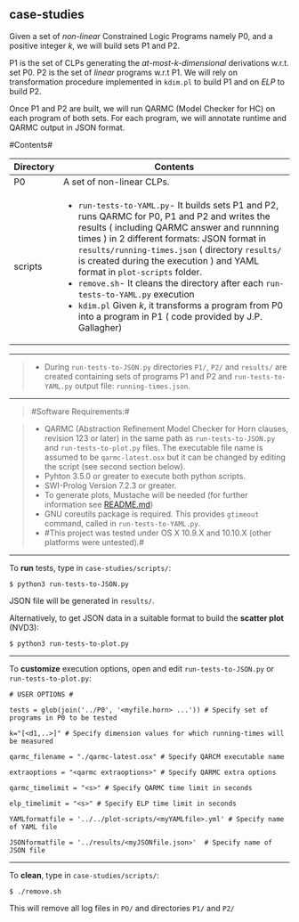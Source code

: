 
## **case-studies** ##

Given a set of *non-linear* Constrained Logic Programs namely P0,  and a positive integer *k*, we will build sets  P1 and P2. 

P1 is the set of CLPs generating the *at-most-k-dimensional* derivations w.r.t. set P0. P2 is the set of *linear* programs w.r.t P1. We will rely on transformation procedure implemented in `kdim.pl` to build P1 and on *ELP* to build P2.

Once P1 and P2 are built, we will run QARMC (Model Checker for HC) on each program of both sets. For each program, we will annotate runtime and QARMC output in JSON format.

#Contents#

Directory | Contents															|
---------------|--------------------------------------------------------------------|
P0			   | A set of non-linear CLPs.	 															|
scripts			   | <ul><li>`run-tests-to-YAML.py`- It builds sets P1 and P2, runs QARMC for P0, P1 and P2 and writes the results ( including QARMC answer and runnning times ) in 2 different formats: JSON format in  `results/running-times.json` ( directory `results/` is created during the execution ) and YAML format in `plot-scripts` folder.</li><li>`remove.sh`- It cleans the directory after each `run-tests-to-YAML.py` execution</li><li>`kdim.pl` Given *k*, it transforms a program from P0 into a program in P1 ( code provided by J.P. Gallagher)</li></ul>


----------


> - During `run-tests-to-JSON.py` directories `P1/`, `P2/` and `results/` are created containing sets of programs P1 and P2 and `run-tests-to-YAML.py` output file: `running-times.json`.

----------


> #Software Requirements:#

> - QARMC (Abstraction Refinement Model Checker for Horn clauses, revision 123 or later)  in the same path as `run-tests-to-JSON.py` and `run-tests-to-plot.py` files. The executable file name is assumed to be `qarmc-latest.osx` but it can be changed by editing the script (see second section below).
> - Pyhton 3.5.0 or greater to execute both python scripts.
> - SWI-Prolog Version 7.2.3 or greater.
>- To generate plots, Mustache will be needed (for further information see [README.md](https://github.com/elenagutiv/Linearisation-2015/blob/master/plot-scripts/README.md))
> - GNU coreutils package is required. This provides `gtimeout` command, called in `run-tests-to-YAML.py`.
>- #This project was tested under OS X 10.9.X and 10.10.X (other platforms were untested).#


----------

To **run** tests, type in `case-studies/scripts/`:

`$ python3 run-tests-to-JSON.py`

JSON file will be generated in `results/`.

Alternatively, to get JSON data in a suitable format to build the **scatter plot** (NVD3):

`$ python3 run-tests-to-plot.py`

----------

To **customize** execution options, open and edit `run-tests-to-JSON.py` or `run-tests-to-plot.py`:


`# USER OPTIONS #`

`tests = glob(join('../P0', '<myfile.horn> ...')) # Specify set of programs in P0 to be tested`

`k="[<d1,..>]" # Specify dimension values for which running-times will be measured`

`qarmc_filename = "./qarmc-latest.osx" # Specify QARCM executable name`

`extraoptions = "<qarmc extraoptions>" # Specify QARMC extra options`

`qarmc_timelimit = "<s>" # Specify QARMC time limit in seconds`

`elp_timelimit = "<s>" # Specify ELP time limit in seconds`

`YAMLformatfile = '../../plot-scripts/<myYAMLfile>.yml' # Specify name of YAML file`

`JSONformatfile = '../results/<myJSONfile.json>'  # Specify name of JSON file`

----------


To **clean**, type in `case-studies/scripts/`:

`$ ./remove.sh`

This will remove all log files in `PO/` and directories `P1/` and `P2/`